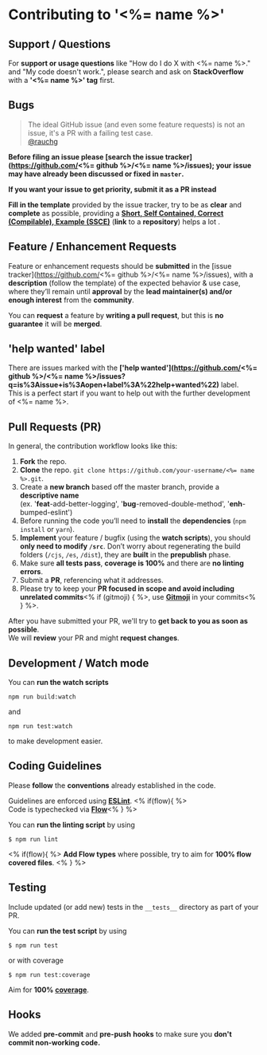# Contributing to '<%= name %>'

## Support / Questions

For **support or usage questions** like "How do I do X with <%= name %>." and "My code doesn't work.", please search and ask on **StackOverflow** with a **'<%= name %>' tag** first.

## Bugs

> The ideal GitHub issue (and even some feature requests) is not an issue, it's a PR with a failing test case.
<br/> [@rauchg](https://twitter.com/rauchg/status/810589655532007424)

**Before filing an issue please [search the issue tracker](https://github.com/<%= github %>/<%= name %>/issues); your issue may have already been discussed or fixed in `master`.**

**If you want your issue to get priority, submit it as a PR instead**

**Fill in the template** provided by the issue tracker, try to be as **clear** and **complete** as possible, providing a **[Short, Self Contained, Correct (Compilable), Example (SSCE)](http://sscce.org/)** (**link** to a **repository**) helps a lot .

## Feature / Enhancement Requests

Feature or enhancement requests should be **submitted** in the
[issue tracker](https://github.com/<%= github %>/<%= name %>/issues), with a **description** (follow the template) of the expected behavior & use case, where they’ll remain until **approval** by the **lead maintainer(s) and/or enough interest** from the **community**.

You can **request** a feature by **writing a pull request**, but this is **no guarantee** it will be **merged**.

## 'help wanted' label

There are issues marked with the **['help wanted'](https://github.com/<%= github %>/<%= name %>/issues?q=is%3Aissue+is%3Aopen+label%3A%22help+wanted%22)** label. <br/>This is a perfect start if you want to help out with the further development of <%= name %>.

## Pull Requests (PR)

In general, the contribution workflow looks like this:

1. **Fork** the repo.
2. **Clone** the repo. `git clone https://github.com/your-username/<%= name %>.git`.
3. Create a **new branch** based off the master branch, provide a **descriptive name** <br/>(ex. '**feat**-add-better-logging', '**bug**-removed-double-method', '**enh**-bumped-eslint')
4. Before running the code you’ll need to **install** the **dependencies** (`npm install` or `yarn`).
5. **Implement** your feature / bugfix (using the **watch scripts**), you should **only need to modify `/src`**. Don’t worry about regenerating the build folders (`/cjs`, `/es`, `/dist`), they are **built** in the **prepublish** phase.
6. Make sure **all tests pass**, **coverage is 100%** and there are **no linting errors**.
7. Submit a **PR**, referencing what it addresses.
8. Please try to keep your **PR focused in scope and avoid including unrelated commits**<% if (gitmoji) { %>, use **[Gitmoji](https://gitmoji.carloscuesta.me/)** in your commits<% } %>.

After you have submitted your PR, we'll try to **get back to you as soon as possible**. <br/>We will **review** your PR and might **request changes**.

## Development / Watch mode

You can **run the watch scripts**

```console
npm run build:watch
```

and

```console
npm run test:watch
```

to make development easier.

## Coding Guidelines

Please **follow** the **conventions** already established in the code.

Guidelines are enforced using **[ESLint](http://eslint.org/)**.
<% if(flow){ %><br/>Code is typechecked via **[Flow](https://flowtype.org/)**<% } %>

You can **run the linting script** by using

```console
$ npm run lint
```
<% if(flow){ %>
**Add Flow types** where possible, try to aim for **100% flow covered files**.
<% } %>

## Testing

Include updated (or add new) tests in the `__tests__` directory as part of your PR.

You can **run the test script** by using

```console
$ npm run test
```

or with coverage

```console
$ npm run test:coverage
```

Aim for **100% [coverage](https://en.wikipedia.org/wiki/Code_coverage)**.

## Hooks

We added **pre-commit** and **pre-push** **hooks** to make sure you **don't commit non-working code.**
